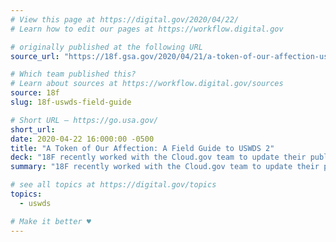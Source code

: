 ```yaml
---
# View this page at https://digital.gov/2020/04/22/
# Learn how to edit our pages at https://workflow.digital.gov

# originally published at the following URL
source_url: "https://18f.gsa.gov/2020/04/21/a-token-of-our-affection-uswds-2/"

# Which team published this?
# Learn about sources at https://workflow.digital.gov/sources
source: 18f
slug: 18f-uswds-field-guide

# Short URL — https://go.usa.gov/
short_url: 
date: 2020-04-22 16:000:00 -0500
title: "A Token of Our Affection: A Field Guide to USWDS 2"
deck: "18F recently worked with the Cloud.gov team to update their public site to the U.S. Web Design System, 2.0. The USWDS provided concepts they were able to use to translate designs into code a lot faster, and deliver higher fidelity results. <strong>Check out their USWDS field guide!</strong>"
summary: "18F recently worked with the Cloud.gov team to update their public site to the U.S. Web Design System, 2.0. The USWDS provided concepts they were able to use to translate designs into code a lot faster, and deliver higher fidelity results. <strong>Check out their USWDS field guide!</strong>"

# see all topics at https://digital.gov/topics
topics: 
  - uswds

# Make it better ♥
---
```

